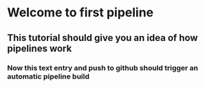 # Welcome to first pipeline

## This tutorial should give you an idea of how pipelines work

### Now this text entry and push to github should trigger an automatic pipeline build